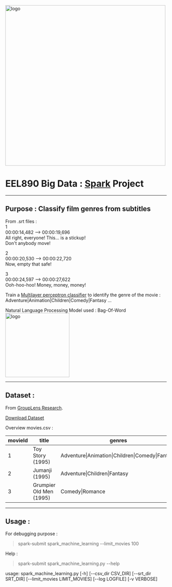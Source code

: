 [<img src="http://www.euridis-blog.com/wp-content/uploads/2017/02/TOP-BIG-DATA.jpg" width="500px" alt="logo" />](https://github.com/gjeusel/bigData_ELL890)

# EEL890 Big Data : [Spark](https://spark.apache.org/) Project

----
## Purpose : Classify film genres from subtitles

From .srt files :  
1  
00:00:14,482 --> 00:00:19,696  
All right, everyone! This... is a stickup!  
Don't anybody move!  

2  
00:00:20,530 --> 00:00:22,720  
Now, empty that safe!  

3  
00:00:24,597 --> 00:00:27,622  
Ooh-hoo-hoo! Money, money, money!  

Train a [Multilayer perceptron classifier](http://spark.apache.org/docs/latest/ml-classification-regression.html#multilayer-perceptron-classifier)
to identify the genre of the movie :  
Adventure\|Animation\|Children\|Comedy\|Fantasy ...


Natural Language Processing Model used : Bag-Of-Word  
[<img src="https://i.ytimg.com/vi/OGK9SHt8SWg/maxresdefault.jpg" width="200px" alt="logo" />](https://www.youtube.com/watch?v=OGK9SHt8SWg)



----
## Dataset :

From [GroupLens Research](https://grouplens.org/datasets/movielens/).

[Download Dataset](http://files.grouplens.org/datasets/movielens/ml-latest-small.zip)

Overview movies.csv :

|movieId|               title   |              genres                           |
|-------|-----------------------|-----------------------------------------------|
|      1|Toy Story (1995)       |Adventure\|Animation\|Children\|Comedy\|Fantasy|
|      2|Jumanji (1995)         |Adventure\|Children\|Fantasy                   |
|      3|Grumpier Old Men (1995)|Comedy\|Romance                                |


----
## Usage :
For debugging purpose :
> spark-submit spark_machine_learning --limit_movies 100

Help :
> spark-submit spark_machine_learning.py --help

usage: spark_machine_learning.py [-h] [--csv_dir CSV_DIR] [--srt_dir SRT_DIR]
                                 [--limit_movies LIMIT_MOVIES] [--log LOGFILE]
                                 [-v VERBOSE]
